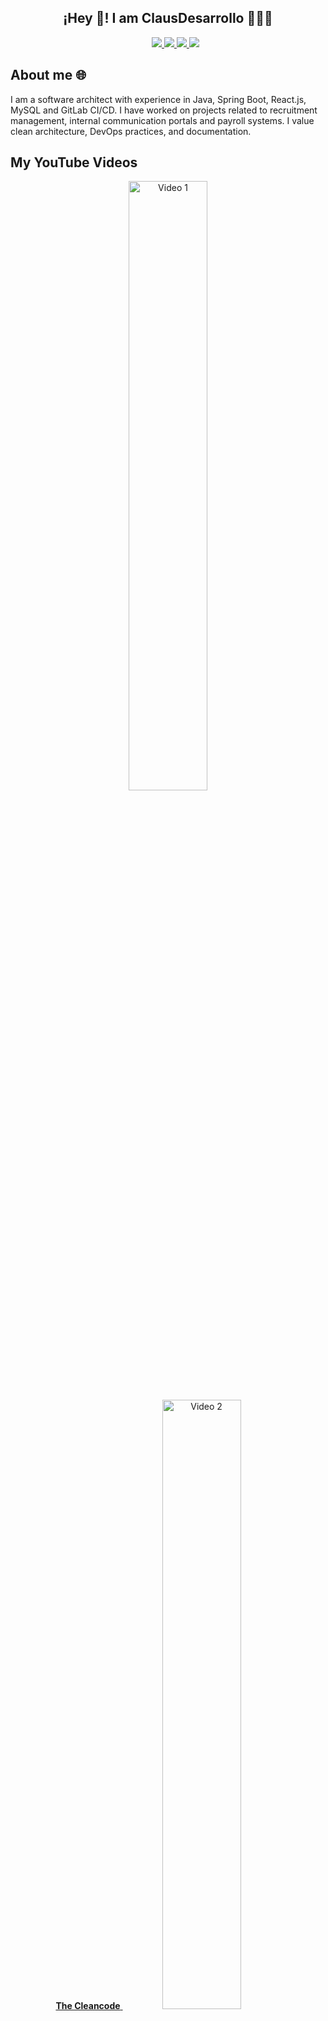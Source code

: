 <p align="center" width="300">
   <h2 align="center">
     ¡Hey 👋! I am ClausDesarrollo 👨🏻‍💻
   </h2>
</p>

  <ul>
    <p align="center">
    <a href="https://youtube.com/" target="blank">
    <img src="https://img.shields.io/badge/GitHub-100000?style=for-the-badge&logo=github">
    </a>
    <a href="https://youtube.com/" target="blank">
    <img src="https://img.shields.io/badge/YouTube-FF0000?style=for-the-badge&logo=Youtube">
    </a>  
    <a href="https://youtube.com/" target="blank">
    <img src="https://img.shields.io/badge/LinkedIn-0077B5?style=for-the-badge&logo=LinkedIn">
    </a>  
    <a href="https://youtube.com/" target="blank">
    <img src="https://img.shields.io/badge/WhatsApp-4DC547?style=for-the-badge&logo=whatsapp">
    </a>  
    </p>
  </ul>

## About me 🌐

I am a software architect with experience in Java, Spring Boot, React.js, MySQL and GitLab CI/CD. I have worked on projects related to recruitment management, internal communication portals and payroll systems. I value clean architecture, DevOps practices, and documentation.

## My YouTube Videos

<p align="center">
  <a href="https://youtu.be/VsyNBufL10Q?si=VsyNBufL10Q?si=tvoHzLo4EdXmf5lB" target='_blank'>
    <img src="https://img.youtube.com/vi/VsyNBufL10Q/mqdefault.jpg" alt="Video 1" alt="Video 1" style="width: 50%; height: 50%;">
    <br><strong>The Cleancode</strong>
  </a>
  
  <a href="https://youtu.be/Y2RPdeTq974?si=eiHKQx2xverZMy6h" target='_blank'>
    <img src="https://img.youtube.com/vi/Y2RPdeTq974/mqdefault.jpg" alt="Video 2" style="width: 50%; height: 50%;">
    <br><strong>Lets build a API</strong> 
  </a>
  
  <a href="https://youtu.be/YIdw6UZvK5A?si=WsPvvCyee-v6gCF9" target='_blank'>
    <img src="https://img.youtube.com/vi/YIdw6UZvK5A/mqdefault.jpg" alt="Video 3" style="width: 50%; height: 50%;">
    <br><strong>Git Workflow, CI/CD part 1/3</strong>
  </a>
</p>



